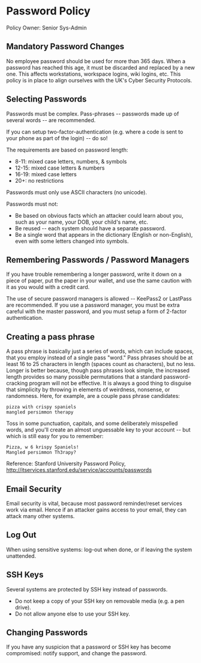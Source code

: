 
# Password Policy

Policy Owner: Senior Sys-Admin

## Mandatory Password Changes

No employee password should be used for more than 365 days.  When a password has reached this age, it must be discarded and replaced by a new one.  This affects workstations, workspace logins, wiki logins, etc. This policy is in place to align ourselves with the UK's Cyber Security Protocols.

## Selecting Passwords

Passwords must be complex. Pass-phrases -- passwords made up of several words -- are recommended.

If you can setup two-factor-authentication (e.g. where a code is sent to your phone as part of the login) -- do so!

The requirements are based on password length:

 - 8-11: mixed case letters, numbers, & symbols
 - 12-15: mixed case letters & numbers
 - 16-19: mixed case letters
 - 20+: no restrictions

Passwords must only use ASCII characters (no unicode).

Passwords must not:

 - Be based on obvious facts which an attacker could learn about you, such as your name, your DOB, your child's name, etc.
 - Be reused -- each system should have a separate password.
 - Be a single word that appears in the dictionary (English or non-English), even with some letters changed into symbols.
 

## Remembering Passwords / Password Managers

If you have trouble remembering a longer password, write it down on a piece of paper, put the paper in your wallet, and use the same caution with it as you would with a credit card.

The use of secure password managers is allowed -- KeePass2 or LastPass are recommended.
If you use a password manager, you must be extra careful with the master password, and you must setup a form of 2-factor authentication.

## Creating a pass phrase

A pass phrase is basically just a series of words, which can include spaces, that you employ instead of a single pass "word." Pass phrases should be at least 16 to 25 characters in length (spaces count as characters), but no less. Longer is better because, though pass phrases look simple, the increased length provides so many possible permutations that a standard password-cracking program will not be effective. It is always a good thing to disguise that simplicity by throwing in elements of weirdness, nonsense, or randomness. Here, for example, are a couple pass phrase candidates:

~~~
pizza with crispy spaniels
mangled persimmon therapy
~~~

Toss in some punctuation, capitals, and some deliberately misspelled words, and you'll create an almost unguessable key to your account -- but which is still easy for you to remember:

~~~
Pizza, w 6 krispy Spaniels!
Mangled persimmon Th3rapy?
~~~

Reference: Stanford University Password Policy, http://itservices.stanford.edu/service/accounts/passwords

## Email Security 

Email security is vital, because most password reminder/reset services work via email. Hence if an attacker gains access to your email, they can attack many other systems.

## Log Out 

When using sensitive systems: log-out when done, or if leaving the system unattended.

## SSH Keys

Several systems are protected by SSH key instead of passwords. 

 - Do not keep a copy of your SSH key on removable media (e.g. a pen drive).
 - Do not allow anyone else to use your SSH key.

## Changing Passwords 

If you have any suspicion that a password or SSH key has become compromised: notify support, and change the password.
